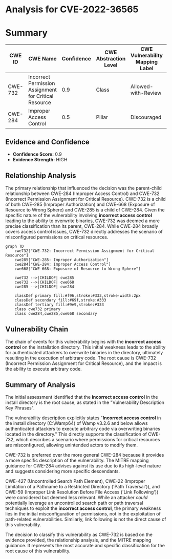 # Analysis for CVE-2022-36565

# Summary
| CWE ID | CWE Name | Confidence | CWE Abstraction Level | CWE Vulnerability Mapping Label | CWE-Vulnerability Mapping Notes |
|---|---|---|---|---|---|
| CWE-732 | Incorrect Permission Assignment for Critical Resource | 0.9 | Class | Allowed-with-Review | Primary CWE |
| CWE-284 | Improper Access Control | 0.5 | Pillar | Discouraged | Secondary Candidate |

## Evidence and Confidence

*   **Confidence Score:** 0.9
*   **Evidence Strength:** HIGH

## Relationship Analysis
The primary relationship that influenced the decision was the parent-child relationship between CWE-284 (Improper Access Control) and CWE-732 (Incorrect Permission Assignment for Critical Resource). CWE-732 is a child of both CWE-285 (Improper Authorization) and CWE-668 (Exposure of Resource to Wrong Sphere) and CWE-285 is a child of CWE-284. Given the specific nature of the vulnerability involving **incorrect access control** leading to the ability to overwrite binaries, CWE-732 was deemed a more precise classification than its parent, CWE-284. While CWE-284 broadly covers access control issues, CWE-732 directly addresses the scenario of misconfigured permissions on critical resources.

```mermaid
graph TD
    cwe732["CWE-732: Incorrect Permission Assignment for Critical Resource"]
    cwe285["CWE-285: Improper Authorization"]
    cwe284["CWE-284: Improper Access Control"]
    cwe668["CWE-668: Exposure of Resource to Wrong Sphere"]
    
    cwe732 -->|CHILDOF| cwe285
    cwe732 -->|CHILDOF| cwe668
    cwe285 -->|CHILDOF| cwe284
    
    classDef primary fill:#f96,stroke:#333,stroke-width:2px
    classDef secondary fill:#69f,stroke:#333
    classDef tertiary fill:#9e9,stroke:#333
    class cwe732 primary
    class cwe284,cwe285,cwe668 secondary
```

## Vulnerability Chain
The chain of events for this vulnerability begins with the **incorrect access control** on the installation directory. This initial weakness leads to the ability for authenticated attackers to overwrite binaries in the directory, ultimately resulting in the execution of arbitrary code. The root cause is CWE-732 (Incorrect Permission Assignment for Critical Resource), and the impact is the ability to execute arbitrary code.

## Summary of Analysis
The initial assessment identified that the **incorrect access control** in the install directory is the root cause, as stated in the "Vulnerability Description Key Phrases".

The vulnerability description explicitly states "**Incorrect access control** in the install directory (C:\Wamp64) of Wamp v3.2.6 and below allows authenticated attackers to execute arbitrary code via overwriting binaries located in the directory." This directly supports the classification of CWE-732, which describes a scenario where permissions for critical resources are misconfigured, allowing unintended actors to modify them.

CWE-732 is preferred over the more general CWE-284 because it provides a more specific description of the vulnerability. The MITRE mapping guidance for CWE-284 advises against its use due to its high-level nature and suggests considering more specific descendants.

CWE-427 (Uncontrolled Search Path Element), CWE-22 (Improper Limitation of a Pathname to a Restricted Directory ('Path Traversal')), and CWE-59 (Improper Link Resolution Before File Access ('Link Following')) were considered but deemed less relevant. While an attacker *could* potentially leverage an uncontrolled search path or path traversal techniques to exploit the **incorrect access control**, the primary weakness lies in the initial misconfiguration of permissions, not in the exploitation of path-related vulnerabilities. Similarly, link following is not the direct cause of this vulnerability.

The decision to classify this vulnerability as CWE-732 is based on the evidence provided, the relationship analysis, and the MITRE mapping guidance. It represents the most accurate and specific classification for the root cause of this vulnerability.